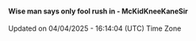 #### Wise man says only fool rush in - McKidKneeKaneSir
Updated on 04/04/2025 - 16:14:04 (UTC) Time Zone
